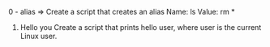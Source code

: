0 - alias => Create a script that creates an alias Name: ls Value: rm *
1. Hello you Create a script that prints hello user, where user is the current Linux user.
